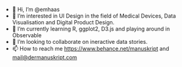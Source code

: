 - 👋 Hi, I’m @emhaas
- 👀 I’m interested in UI Design in the field of Medical Devices, Data Visualisation and Digital Product Design.
- 🌱 I’m currently learning R, ggplot2, D3.js and playing around in Observable
- 💞️ I’m looking to collaborate on ineractive data stories.
- 📫 How to reach me https://www.behance.net/manuskript and mail@dermanuskript.com

<!---
emhaas/emhaas is a ✨ special ✨ repository because its `README.md` (this file) appears on your GitHub profile.
You can click the Preview link to take a look at your changes.
--->
